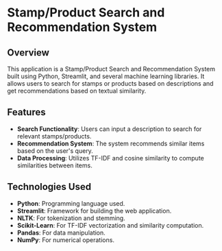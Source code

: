 # Stamp/Product Search and Recommendation System

## Overview

This application is a Stamp/Product Search and Recommendation System built using Python, Streamlit, and several machine learning libraries. It allows users to search for stamps or products based on descriptions and get recommendations based on textual similarity.

## Features

- **Search Functionality**: Users can input a description to search for relevant stamps/products.
- **Recommendation System**: The system recommends similar items based on the user's query.
- **Data Processing**: Utilizes TF-IDF and cosine similarity to compute similarities between items.

## Technologies Used

- **Python**: Programming language used.
- **Streamlit**: Framework for building the web application.
- **NLTK**: For tokenization and stemming.
- **Scikit-Learn**: For TF-IDF vectorization and similarity computation.
- **Pandas**: For data manipulation.
- **NumPy**: For numerical operations.

